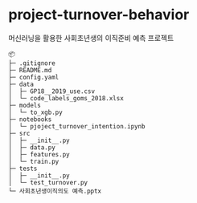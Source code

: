 # project-turnover-behavior
머신러닝을 활용한 사회초년생의 이직준비 예측 프로젝트



```
📦 
├─ .gitignore
├─ README.md
├─ config.yaml
├─ data
│  ├─ GP18__2019_use.csv
│  └─ code_labels_goms_2018.xlsx
├─ models
│  └─ to_xgb.py
├─ notebooks
│  └─ pjoject_turnover_intention.ipynb
├─ src
│  ├─ __init__.py
│  ├─ data.py
│  ├─ features.py
│  └─ train.py
├─ tests
│  ├─ __init__.py
│  └─ test_turnover.py
└─ 사회초년생이직의도 예측.pptx
```
